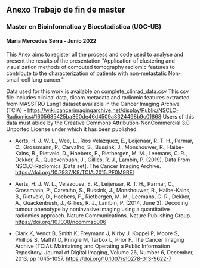 ## Anexo Trabajo de fin de master 
### Master en Bioinformatica y Bioestadistica (UOC-UB)
#### Maria Mercedes Serra - Junio 2022

This Anex aims to register all the process and code used to analyse and present the results of the presentation "Application of clustering and visualization methods of computed tomography radiomic features to contribute to the characterization of patients with non-metastatic Non-small-cell lung cancer."

Data used for this work is available on complete_clinrad_data.csv
This csv file includes clinical data, dicom metadata and radiomic features extracted from MASSTRO Lung1 dataset available in the Cancer Imaging Archive (TCIA) - https://wiki.cancerimagingarchive.net/display/Public/NSCLC-Radiomics#1605685425ba360de46d4509a8324498b9c01868
Users of this data must abide by the  Creative Commons Attribution-NonCommercial 3.0 Unported License under which it has been published.

- Aerts, H. J. W. L., Wee, L., Rios Velazquez, E., Leijenaar, R. T. H., Parmar, C., Grossmann, P., Carvalho, S., Bussink, J., Monshouwer, R., Haibe-Kains, B., Rietveld, D., Hoebers, F., Rietbergen, M. M., Leemans, C. R., Dekker, A., Quackenbush, J., Gillies, R. J., Lambin, P. (2019). Data From NSCLC-Radiomics [Data set]. The Cancer Imaging Archive. https://doi.org/10.7937/K9/TCIA.2015.PF0M9REI 

- Aerts, H. J. W. L., Velazquez, E. R., Leijenaar, R. T. H., Parmar, C., Grossmann, P., Carvalho, S., Bussink, J., Monshouwer, R., Haibe-Kains, B., Rietveld, D., Hoebers, F., Rietbergen, M. M., Leemans, C. R., Dekker, A., Quackenbush, J., Gillies, R. J., Lambin, P. (2014, June 3). Decoding tumour phenotype by noninvasive imaging using a quantitative radiomics approach. Nature Communications. Nature Publishing Group. https://doi.org/10.1038/ncomms5006  

- Clark K, Vendt B, Smith K, Freymann J, Kirby J, Koppel P, Moore S, Phillips S, Maffitt D, Pringle M, Tarbox L, Prior F. The Cancer Imaging Archive (TCIA): Maintaining and Operating a Public Information Repository, Journal of Digital Imaging, Volume 26, Number 6, December, 2013, pp 1045-1057. https://doi.org/10.1007/s10278-013-9622-7

